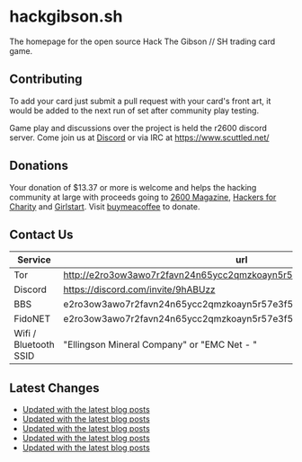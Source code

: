 # hackgibson.sh
The homepage for the open source Hack The Gibson // SH trading card game.


## Contributing

To add your card just submit a pull request with your card's front art, it would be added to the next run of set after community play testing.

Game play and discussions over the project is held the r2600 discord server. Come join us at [Discord](https://discord.com/invite/9hABUzz) or via IRC at https://www.scuttled.net/


## Donations

Your donation of $13.37 or more is welcome and helps the hacking community at large with proceeds going to [2600 Magazine](https://2600.com/), [Hackers for Charity](https://hackersforcharity.org) and [Girlstart](https://girlstart.org).  Visit [buymeacoffee](https://www.buymeacoffee.com/hackgibson.sh) to donate.


## Contact Us

Service | url
-|-
Tor | http://e2ro3ow3awo7r2favn24n65ycc2qmzkoayn5r57e3f56nvjwdcgg32ad.onion
Discord | https://discord.com/invite/9hABUzz
BBS | e2ro3ow3awo7r2favn24n65ycc2qmzkoayn5r57e3f56nvjwdcgg32ad.onion:23
FidoNET | e2ro3ow3awo7r2favn24n65ycc2qmzkoayn5r57e3f56nvjwdcgg32ad.onion:24554
Wifi / Bluetooth SSID | "Ellingson Mineral Company" or "EMC Net - <fidonet address>"

## Latest Changes
<!-- BLOG-POST-LIST:START -->
- [Updated with the latest blog posts](https://github.com/DFW2600/hackgibson.sh/commit/515e047e39bc50f406f210912c44cdc49760aec0)
- [Updated with the latest blog posts](https://github.com/DFW2600/hackgibson.sh/commit/78b9f5de381e79744375a88e13e102e213ccdcdf)
- [Updated with the latest blog posts](https://github.com/DFW2600/hackgibson.sh/commit/69de06a1a15c6a9fd6971e3d8888f9651fde3d91)
- [Updated with the latest blog posts](https://github.com/DFW2600/hackgibson.sh/commit/944c671e5aa3bbf50127a43b7eeb66964f3b2434)
- [Updated with the latest blog posts](https://github.com/DFW2600/hackgibson.sh/commit/8cbba55c63cc4abe5a8a10e50beffa1ea64946af)
<!-- BLOG-POST-LIST:END -->
